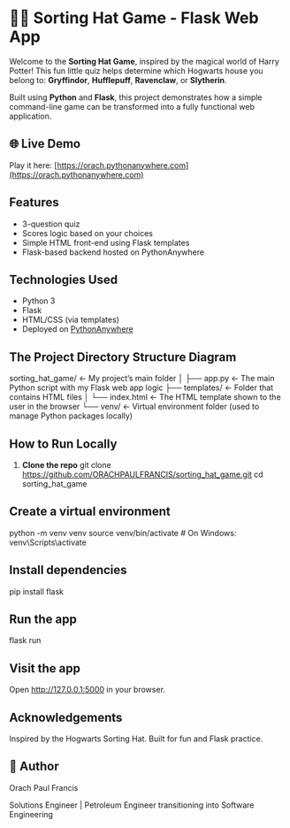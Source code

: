 # 🧙‍♂️ Sorting Hat Game - Flask Web App

Welcome to the **Sorting Hat Game**, inspired by the magical world of Harry Potter! This fun little quiz helps determine which Hogwarts house you belong to: **Gryffindor**, **Hufflepuff**, **Ravenclaw**, or **Slytherin**.

Built using **Python** and **Flask**, this project demonstrates how a simple command-line game can be transformed into a fully functional web application.

## 🌐 Live Demo

Play it here: [https://orach.pythonanywhere.com](https://orach.pythonanywhere.com)

## Features

- 3-question quiz
- Scores logic based on your choices
- Simple HTML front-end using Flask templates
- Flask-based backend hosted on PythonAnywhere

## Technologies Used

- Python 3
- Flask
- HTML/CSS (via templates)
- Deployed on [PythonAnywhere](https://www.pythonanywhere.com/)

## The Project Directory Structure Diagram
sorting_hat_game/               ← My project’s main folder
│
├── app.py                      ← The main Python script with my Flask web app logic
├── templates/                  ← Folder that contains HTML files
│   └── index.html              ← The HTML template shown to the user in the browser
└── venv/                       ← Virtual environment folder (used to manage Python packages locally)



## How to Run Locally

1. **Clone the repo**
   git clone https://github.com/ORACHPAULFRANCIS/sorting_hat_game.git
   cd sorting_hat_game

## Create a virtual environment
python -m venv venv
source venv/bin/activate  # On Windows: venv\Scripts\activate

## Install dependencies
pip install flask

## Run the app
flask run

## Visit the app
Open http://127.0.0.1:5000 in your browser.

## Acknowledgements
Inspired by the Hogwarts Sorting Hat.
Built for fun and Flask practice.

## 👤 Author
Orach Paul Francis

Solutions Engineer | Petroleum Engineer transitioning into Software Engineering

